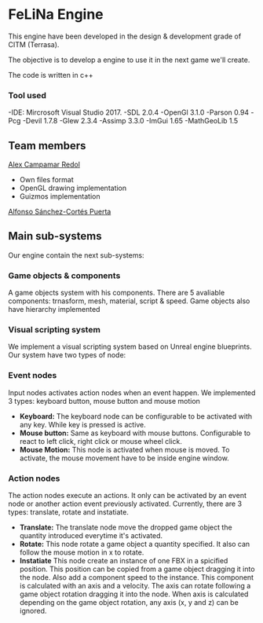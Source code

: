 # FeLiNa Engine

This engine have been developed in the design & development grade of CITM (Terrasa).

The objective is to develop a engine to use it in the next game we'll create. 

The code is written in c++ 

### Tool used

-IDE: Mircrosoft Visual Studio 2017.
-SDL 2.0.4 
-OpenGl 3.1.0
-Parson 0.94 
-Pcg
-Devil 1.7.8
-Glew 2.3.4
-Assimp 3.3.0
-ImGui 1.65
-MathGeoLib 1.5

## Team members

[Alex Campamar Redol](https://github.com/Acaree)

- Own files format
- OpenGL drawing implementation
- Guizmos implementation

[Alfonso Sánchez-Cortés Puerta](https://github.com/Siitoo)

## Main sub-systems

Our engine contain the next sub-systems:

### Game objects & components

A game objects system with his components. There are 5 avaliable components: trnasform, mesh, material, script & speed. Game objects also have hierarchy implemented


### Visual scripting system

We implement a visual scripting system based on Unreal engine blueprints. Our system have two types of node:

### Event nodes
Input nodes activates action nodes when an event happen. We implemented 3 types: keyboard button, mouse button and mouse motion

- **Keyboard:** The keyboard node can be configurable to be activated with any key. While key is pressed is active.
- **Mouse button:** Same as keyboard with mouse buttons. Configurable to react to left click, right click or mouse wheel click.
- **Mouse Motion:** This node is activated when mouse is moved. To activate, the mouse movement have to be inside engine window.

### Action nodes
The action nodes execute an actions. It only can be activated by an event node or another action event previously activated.
Currently, there are 3 types: translate, rotate and instatiate.

- **Translate:** The translate node move the dropped game object the quantity introduced everytime it's activated.
- **Rotate:** This node rotate a game object a quantity specified. It also can follow the mouse motion in x to rotate.
- **Instatiate** This node create an instance of one FBX in a spicified position. This position can be copied from a game object dragging it into the node. Also add a component speed to the instance. This component is calculated with an axis and a velocity. The axis can rotate following a game object rotation dragging it into the node. When axis is calculated depending on the game object rotation, any axis (x, y and z) can be ignored.



